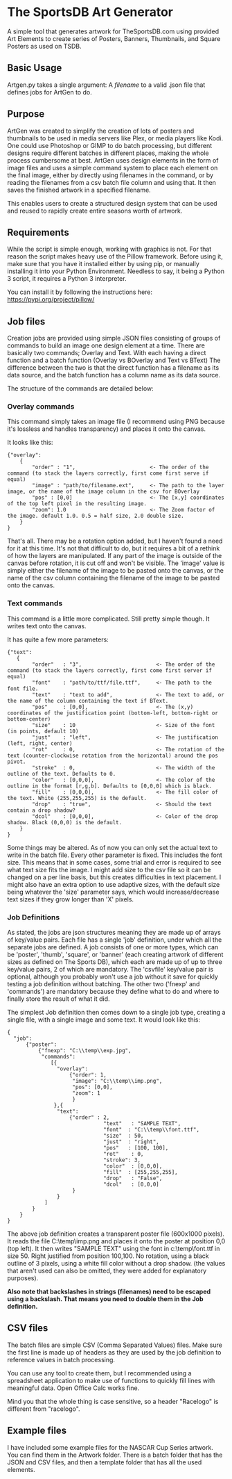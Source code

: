 # The SportsDB Art Generator

A simple tool that generates artwork for TheSportsDB.com using provided Art Elements to create
series of Posters, Banners, Thumbnails, and Square Posters as used on TSDB.

## Basic Usage

Artgen.py takes a single argument: A _filename_ to a valid .json file that defines jobs for ArtGen to do.

## Purpose

ArtGen was created to simplify the creation of lots of posters and thumbnails to be used in media servers like Plex,
or media players like Kodi. One could use Photoshop or GIMP to do batch processing, but different designs require different 
batches in different places, making the whole process cumbersome at best. ArtGen uses design elements in the form of image files
and uses a simple command system to place each element on the final image, either by directly using filenames in the command, or
by reading the filenames from a csv batch file column and using that. It then saves the finished artwork in a specified filename.

This enables users to create a structured design system that can be used and reused to rapidly create entire seasons worth of artwork.

## Requirements

While the script is simple enough, working with graphics is not. For that reason the script makes heavy use of the Pillow framework.
Before using it, make sure that you have it installed either by using pip, or manually installing it into your Python Environment.
Needless to say, it being a Python 3 script, it requires a Python 3 interpreter.

You can install it by following the instructions here:
https://pypi.org/project/pillow/


## Job files

Creation jobs are provided using simple JSON files consisting of groups of commands to build an image one design element at a time.
There are basically two commands; Overlay and Text. With each having a direct function and a batch function (Overlay vs BOverlay and Text vs BText)
The difference between the two is that the direct function has a filename as its data source, and the batch function has a column name
as its data source. 

The structure of the commands are detailed below:

### Overlay commands

This command simply takes an image file (I recommend using PNG because it's lossless and handles transparency) and places it onto the canvas.

It looks like this:
```
{"overlay": 
    {
        "order" : "1",                        <- The order of the command (to stack the layers correctly, first come first serve if equal)
        "image" : "path/to/filename.ext",     <- The path to the layer image, or the name of the image column in the csv for BOverlay
        "pos" : [0,0]                         <- The [x,y] coordinates of the top left pixel in the resulting image.
        "zoom": 1.0                           <- The Zoom factor of the image. default 1.0. 0.5 = half size, 2.0 double size.
    }
}
```
That's all. There may be a rotation option added, but I haven't found a need for it at this time. It's not that difficult to do, but it requires a
bit of a rethink of how the layers are manipulated. If any part of the image is outside of the canvas before rotation, it is cut off and won't be visible.
The 'image' value is simply either the filename of the image to be pasted onto the canvas, or the name of the csv column containing the filename of the
image to be pasted onto the canvas.

### Text commands

This command is a little more complicated. Still pretty simple though. It writes text onto the canvas.

It has quite a few more parameters:
```
{"text":
   {
        "order"   : "3",                        <- The order of the command (to stack the layers correctly, first come first server if equal)    
        "font"    : "path/to/ttf/file.ttf",     <- The path to the font file.
        "text"    : "text to add",              <- The text to add, or the name of the column containing the text if BText.
        "pos"     : [0,0],                      <- The (x,y) coordinates of the justification point (bottom-left, bottom-right or bottom-center)
        "size"    : 10                          <- Size of the font (in points, default 10)
        "just"    : "left",                     <- The justification (left, right, center)
        "rot"     : 0,                          <- The rotation of the text (counter-clockwise rotation from the horizontal) around the pos pivot.
        "stroke"  : 0,                          <- The width of the outline of the text. Defaults to 0.  
        "color"   : [0,0,0],                    <- The color of the outline in the format [r,g,b]. Defaults to [0,0,0] which is black.
        "fill"    : [0,0,0],                    <- The fill color of the text. White (255,255,255) is the default.
        "drop"    : "true",                     <- Should the text contain a drop shadow?
        "dcol"    : [0,0,0],                    <- Color of the drop shadow. Black (0,0,0) is the default.
    }
}
```
Some things may be altered. As of now you can only set the actual text to write in the batch file. Every other parameter is fixed. This includes
the font size. This means that in some cases, some trial and error is required to see what text size fits the image. I might add size to the csv
file so it can be changed on a per line basis, but this creates difficulties in text placement. I might also have an extra option to use adaptive
sizes, with the default size being whatever the 'size' parameter says, which would increase/decrease text sizes if they grow longer than 'X' pixels.

### Job Definitions

As stated, the jobs are json structures meaning they are made up of arrays of key/value pairs.
Each file has a single 'job' definition, under which all the separate jobs are defined.
A job consists of one or more types, which can be 'poster', 'thumb', 'square', or 'banner' (each creating artwork of different sizes as defined on The Sports DB),
which each are made up of up to three key/value pairs, 2 of which are mandatory. The 'csvfile' key/value pair is optional, although you probably won't use
a job without it save for quickly testing a job definition without batching. The other two ('fnexp' and 'commands') are mandatory because they define what to
do and where to finally store the result of what it did.

The simplest Job definition then comes down to a single job type, creating a single file, with a single image and some text.
It would look like this:

```
{
  "job":
      {"poster":
          {"fnexp": "C:\\temp\\exp.jpg",
           "commands":
              [{
                "overlay":
                    {"order": 1,
                     "image": "C:\\temp\\imp.png",
                     "pos": [0,0],
                     "zoom": 1
                     }
               },{
                "text":
                    {"order" : 2,
					           "text"	: "SAMPLE TEXT",
					           "font"  : "C:\\temp\\font.ttf",
					           "size"  : 50,
					           "just"  : "right",
					           "pos"   : [100, 100],
					           "rot"	: 0,
					           "stroke": 3,
					           "color"	: [0,0,0],
					           "fill"  : [255,255,255],
					           "drop"	: "False",
					           "dcol"	: [0,0,0]
                     }
                }
            ]
        }
    }
} 
```           
          
The above job definition creates a transparent poster file (600x1000 pixels).
It reads the file C:\temp\imp.png and places it onto the poster at position 0,0 (top left).
It then writes "SAMPLE TEXT" using the font in c:\temp\font.ttf in size 50. Right justified from position 100,100.
No rotation, using a black outline of 3 pixels, using a white fill color without a drop shadow.
(the values that aren't used can also be omitted, they were added for explanatory purposes).

**Also note that backslashes in strings (filenames) need to be escaped using a backslash. That means you need to double them in the Job definition.**


## CSV files

The batch files are simple CSV (Comma Separated Values) files. Make sure the first line is made up of headers as they are
used by the job definition to reference values in batch processing.

You can use any tool to create them, but I recommended using a spreadsheet application to make use of functions to quickly
fill lines with meaningful data. Open Office Calc works fine.

Mind you that the whole thing is case sensitive, so a header "Racelogo" is different from "racelogo".

## Example files

I have included some example files for the NASCAR Cup Series artwork.
You can find them in the Artwork folder. There is a batch folder that has the JSON and CSV files, and then a template folder that has all the used elements.
